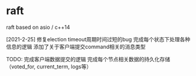 # raft
raft based on asio / c++14

[2021-2-25]
修复election timeout周期时间过短的bug
完成每个状态下处理各种信息的逻辑
添加了关于客户端提交command相关的消息类型

TODO:
完成客户端数据提交的逻辑
完成每个节点相关数据的持久化存储（voted_for, current_term, logs等）
